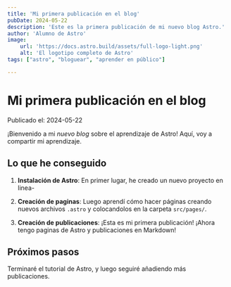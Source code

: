 ```yaml
---
title: 'Mi primera publicación en el blog'
pubDate: 2024-05-22
description: 'Este es la primera publicación de mi nuevo blog Astro.'
author: 'Alumno de Astro'
image:
    url: 'https://docs.astro.build/assets/full-logo-light.png'
    alt: 'El logotipo completo de Astro'
tags: ["astro", "bloguear", "aprender en público"]

---
```


# Mi primera publicación en el blog

Publicado el: 2024-05-22

¡Bienvenido a mi _nuevo blog_ sobre el aprendizaje de Astro! Aquí, voy a compartir mi aprendizaje.

## Lo que he conseguido

1. **Instalación de Astro**: En primer lugar, he creado un nuevo proyecto en linea-

2. **Creación de paginas**: Luego aprendí cómo hacer páginas creando nuevos archivos `.astro` y colocandolos en la carpeta `src/pages/`.

3. **Creación de publicaciones**: ¡Esta es mi primera publicación! ¡Ahora tengo paginas de Astro y publicaciones en Markdown!

## Próximos pasos

Terminaré el tutorial de Astro, y luego seguiré añadiendo más publicaciones.